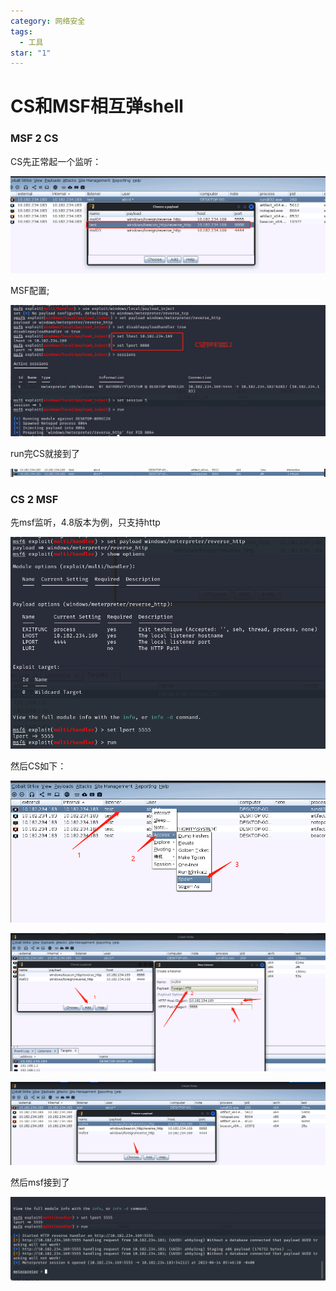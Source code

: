 ```yaml
---
category: 网络安全
tags:
  - 工具
star: "1"
---
```


# CS和MSF相互弹shell

### MSF 2 CS

CS先正常起一个监听：

![image-20230614175634459](img/MSF_CS/image-20230614175634459.png)

MSF配置;

![image-20230614173501998](img/MSF_CS/image-20230614173501998.png)

run完CS就接到了

![image-20230614175804223](img/MSF_CS/image-20230614175804223.png)



### CS 2 MSF

先msf监听，4.8版本为例，只支持http

![image-20230614174733555](img/MSF_CS/image-20230614174733555.png)

然后CS如下：

![image-20230614174346203](img/MSF_CS/image-20230614174346203.png)

![image-20230614174232752](img/MSF_CS/image-20230614174232752.png)

![image-20230614174641725](img/MSF_CS/image-20230614174641725.png)

然后msf接到了

![image-20230614174847095](img/MSF_CS/image-20230614174847095.png)
